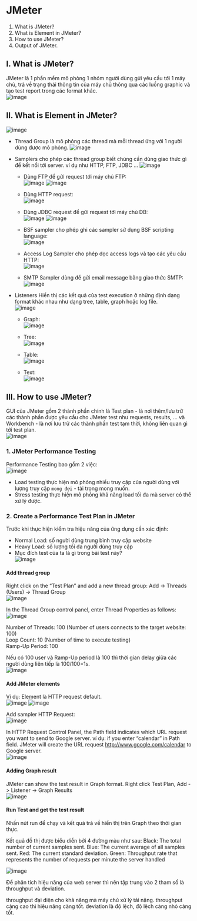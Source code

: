 # JMeter
1. What is JMeter?
2. What is Element in JMeter?
3. How to use JMeter?
4. Output of JMeter.

## I. What is JMeter?
JMeter là 1 phần mềm mô phỏng 1 nhóm người dùng gửi yêu cầu tới 1 máy chủ, trả về trạng thái thông tin của máy chủ thông qua các luồng graphic và tạo test report trong các format khác.<br/>
![image](https://github.com/7gr4g0n338/Tester/assets/95563870/c7128dbb-eb3f-498a-baa2-77123e4a3453)

## II. What is Element in JMeter?
![image](https://github.com/7gr4g0n338/Tester/assets/95563870/e741cbbf-ad1c-4e5f-b37f-3dacf8cdfc56)

* Thread Group
là mô phỏng các thread mà mỗi thread ứng với 1 người dùng được mô phỏng.
![image](https://github.com/7gr4g0n338/Tester/assets/95563870/e418a175-43c8-452c-8af3-9f72d553d536)

* Samplers
cho phép các thread group biết chúng cần dùng giao thức gì để kết nối tới server. ví dụ như HTTP, FTP, JDBC ...
![image](https://github.com/7gr4g0n338/Tester/assets/95563870/ff7bc885-c922-4f53-a869-5e4e5e04458e)

  * Dùng FTP để gửi request tới máy chủ FTP:<br/>
  ![image](https://github.com/7gr4g0n338/Tester/assets/95563870/769c871b-4ff1-4408-8991-44084a3e7200)
  ![image](https://github.com/7gr4g0n338/Tester/assets/95563870/4710fad5-f923-4799-8d59-b52d0ca6de4f)

  * Dùng HTTP request:<br/>
  ![image](https://github.com/7gr4g0n338/Tester/assets/95563870/372de0de-1ea0-4cb0-a7ba-b44f10b2697d)

  * Dùng JDBC request để gửi request tới máy chủ DB:<br/>
  ![image](https://github.com/7gr4g0n338/Tester/assets/95563870/7efec0cb-e151-4d27-b0bf-477953ed9e35)
  ![image](https://github.com/7gr4g0n338/Tester/assets/95563870/cb356a4d-46b9-4101-8ce6-aabbccf2b0b9)

  * BSF sampler cho phép ghi các sampler sử dụng BSF scripting language:<br/>
  ![image](https://github.com/7gr4g0n338/Tester/assets/95563870/702b5de3-830e-4f52-bef9-b066f510ed76)

  * Access Log Sampler cho phép đọc access logs và tạo các yêu cầu HTTP:<br/>
  ![image](https://github.com/7gr4g0n338/Tester/assets/95563870/ced8342e-479c-4707-aa8d-ecdb7142be73)

  * SMTP Sampler dùng để gửi email message bằng giao thức SMTP:<br/>
  ![image](https://github.com/7gr4g0n338/Tester/assets/95563870/3c16225f-50f9-45de-9bfc-85753028b8d5)

* Listeners
Hiển thị các kết quả của test execution ở những định dạng format khác nhau như dạng tree, table, graph hoặc log file.<br/>
![image](https://github.com/7gr4g0n338/Tester/assets/95563870/c4d78c00-ab46-44d7-ab18-3f13c915257a)

  * Graph:<br/>
  ![image](https://github.com/7gr4g0n338/Tester/assets/95563870/2177e6b1-e3f9-4da4-84e5-cf4daa52eb5c)

  * Tree:<br/>
  ![image](https://github.com/7gr4g0n338/Tester/assets/95563870/1c5905b9-2654-44ce-bd02-79b1a01241f1)

  * Table:<br/>
  ![image](https://github.com/7gr4g0n338/Tester/assets/95563870/5ba9ee15-260d-43c7-acd5-ee88888ba325)

  * Text:<br/>
  ![image](https://github.com/7gr4g0n338/Tester/assets/95563870/2b12bbdf-3316-476c-983e-ec8c2121e65f)

## III. How to use JMeter?
GUI của JMeter gồm 2 thành phần chính là Test plan - là nơi thêm/lưu trữ các thành phần được yêu cầu cho JMeter test  như requests, results, ...
và Workbench - là nơi lưu trữ các thành phần test tạm thời, không liên quan gì tới test plan.<br/>
![image](https://github.com/7gr4g0n338/Tester/assets/95563870/6ded060e-1529-44c3-b0fd-e4f4f8d8a15b)

### 1. JMeter Performance Testing
Performance Testing bao gồm 2 việc:<br/>
![image](https://github.com/7gr4g0n338/Tester/assets/95563870/35fa47a1-a4dc-4177-b624-2d09cdaca4d9)

+ Load testing thực hiện mô phỏng nhiều truy cập của người dùng với lượng truy cập `mong đợi` - tải trọng mong muốn.
+ Stress testing thực hiện mô phỏng khả năng load tối đa mà server có thể xử lý được.

### 2. Create a Performance Test Plan in JMeter

Trước khi thực hiện kiểm tra hiệu năng của ứng dụng cần xác định:
+ Normal Load: số người dùng trung bình truy cập website
+ Heavy Load: số lượng tối đa người dùng truy cập
+ Mục đích test của ta là gì trong bài test này?<br/>
![image](https://github.com/7gr4g0n338/Tester/assets/95563870/73384194-9a89-4e72-ae4b-814733f3790e)

#### Add thread group
Right click on the “Test Plan” and add a new thread group: Add -> Threads (Users) -> Thread Group <br/>
![image](https://github.com/7gr4g0n338/Tester/assets/95563870/5365002e-3c45-421e-8598-109e6e31b209)

In the Thread Group control panel, enter Thread Properties as follows:<br/>
![image](https://github.com/7gr4g0n338/Tester/assets/95563870/efcdb6fb-e5b3-4709-9913-3556c4a36d7f)

Number of Threads: 100 (Number of users connects to the target website: 100)<br/>
Loop Count: 10 (Number of time to execute testing)<br/>
Ramp-Up Period: 100<br/>

Nếu có 100 user và Ramp-Up period là 100 thì thời gian delay giữa các người dùng liên tiếp là 100/100=1s.<br/>
![image](https://github.com/7gr4g0n338/Tester/assets/95563870/3bab2477-b747-465d-86ef-b2b1243d202f)

#### Add JMeter elements
Ví dụ: Element là HTTP request default.<br/>
![image](https://github.com/7gr4g0n338/Tester/assets/95563870/f81ede20-6639-45d3-9811-d16f66507757)
![image](https://github.com/7gr4g0n338/Tester/assets/95563870/f4c8642f-ecf3-4d5e-8799-0d57fb0c770d)

Add sampler HTTP Request:<br/>
![image](https://github.com/7gr4g0n338/Tester/assets/95563870/15d7c4db-4fb4-49dc-a3d5-34173f52b36c)

In HTTP Request Control Panel, the Path field indicates which URL request you want to send to Google server. ví dụ: if you enter “calendar” in Path field. JMeter will create the URL request http://www.google.com/calendar to Google server.<br/>
![image](https://github.com/7gr4g0n338/Tester/assets/95563870/fc5902de-9a33-499d-9149-8783ce846179)

#### Adding Graph result
JMeter can show the test result in Graph format.
Right click Test Plan, Add -> Listener -> Graph Results<br/>
![image](https://github.com/7gr4g0n338/Tester/assets/95563870/aec69598-52e2-4ab5-8d49-cbce6c4e7fd5)

#### Run Test and get the test result
Nhấn nút run để chạy và kết quả trả về hiển thị trên Graph theo thời gian thực.

Kết quả đồ thị được biểu diễn bởi 4 đường màu như sau:
Black: The total number of current samples sent.
Blue: The current average of all samples sent.
Red: The current standard deviation.
Green: Throughput rate that represents the number of requests per minute the server handled

![image](https://github.com/7gr4g0n338/Tester/assets/95563870/577fc0d3-8a47-4eb2-9b06-e532b45c1281)

Để phân tích hiệu năng của web server thì nên tập trung vào 2 tham số là throughput và deviation.

throughput đại diện cho khả năng mà máy chủ xử lý tải nặng. throughput càng cao thì hiệu năng càng tốt.
deviation là độ lệch, độ lệch càng nhỏ càng tốt.


